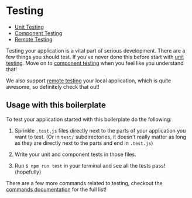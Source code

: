 # Testing

- [Unit Testing](unit-testing.md)
- [Component Testing](component-testing.md)
- [Remote Testing](remote-testing.md)

Testing your application is a vital part of serious development. There are a few things you should test. If you've never done this before start with [unit testing](unit-testing.md). Move on to [component testing](component-testing.md) when you feel like you understand that!

We also support [remote testing](remote-testing.md) your local application, which is quite awesome, so definitely check that out!

## Usage with this boilerplate

To test your application started with this boilerplate do the following:

1. Sprinkle `.test.js` files directly next to the parts of your application you want to test. (Or in `test/` subdirectories, it doesn't really matter as long as they are directly next to the parts and end in `.test.js`)

2. Write your unit and component tests in those files.

3. Run `$ npm run test` in your terminal and see all the tests pass! (hopefully)

There are a few more commands related to testing, checkout the [commands documentation](../general/commands.md#testing) for the full list!
